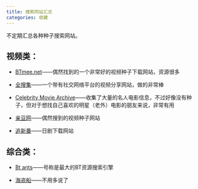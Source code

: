 ```yaml
---
title: 搜索网站汇总
categories: 收藏
---
```


不定期汇总各种种子搜索网站。

## 视频类：

- [BTmee.net](http://btmee.net/)——偶然找到的一个非常好的视频种子下载网站，资源很多

- [全搜集](http://www.quansouji.com/)——一个带有社交网络平台的视频分享网站，做的非常棒

- [Celebrity Movie Archive](http://www.celebritymoviearchive.com/)——收集了大量的名人电影信息，不过好像没有种子，但对于想找自己喜欢的明星（老外）电影的朋友来说，非常有用

<!-- more -->

- [亲豆网](http://www.qindou8.com/)——偶然搜到的视频种子网站

- [追新番](http://www.zhuixinfan.com/)——日剧下载网站

## 综合类：

- [Bt ants](http://www.btany.com/)——号称是最大的BT资源搜索引擎

- [海盗船](https://thepiratebay.se/)——不用多说了